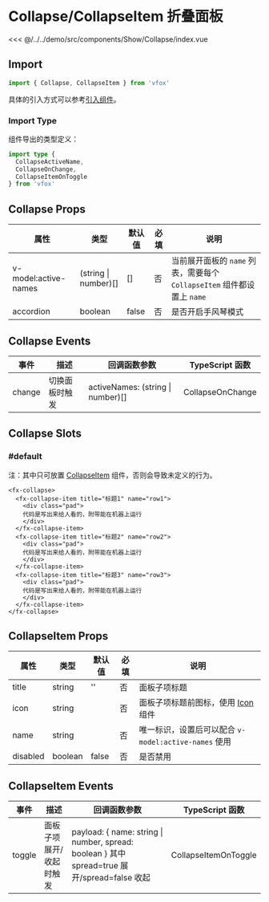# Collapse/CollapseItem 折叠面板

<CodeDemo name="Collapse">

<<< @/../../demo/src/components/Show/Collapse/index.vue

</CodeDemo>

## Import

```js
import { Collapse, CollapseItem } from 'vfox'
```

具体的引入方式可以参考[引入组件](../guide/import.md)。

### Import Type

组件导出的类型定义：

```ts
import type {
  CollapseActiveName,
  CollapseOnChange,
  CollapseItemOnToggle
} from 'vfox'
```

## Collapse Props

| 属性                 | 类型                 | 默认值 | 必填 | 说明                                                                    |
| -------------------- | -------------------- | ------ | ---- | ----------------------------------------------------------------------- |
| v-model:active-names | (string \| number)[] | []     | 否   | 当前展开面板的 `name` 列表，需要每个 `CollapseItem` 组件都设置上 `name` |
| accordion            | boolean              | false  | 否   | 是否开启手风琴模式                                                      |

## Collapse Events

| 事件   | 描述           | 回调函数参数                      | TypeScript 函数  |
| ------ | -------------- | --------------------------------- | ---------------- |
| change | 切换面板时触发 | activeNames: (string \| number)[] | CollapseOnChange |

## Collapse Slots

### #default

注：其中只可放置 [CollapseItem](./Collapse.md#collapseitem-折叠面板子项) 组件，否则会导致未定义的行为。

```vue
<fx-collapse>
  <fx-collapse-item title="标题1" name="row1">
    <div class="pad">
    代码是写出来给人看的，附带能在机器上运行
    </div>
  </fx-collapse-item>
  <fx-collapse-item title="标题2" name="row2">
    <div class="pad">
    代码是写出来给人看的，附带能在机器上运行
    </div>
  </fx-collapse-item>
  <fx-collapse-item title="标题3" name="row3">
    <div class="pad">
    代码是写出来给人看的，附带能在机器上运行
    </div>
  </fx-collapse-item>
</fx-collapse>
```

## CollapseItem Props

| 属性     | 类型    | 默认值 | 必填 | 说明                                                 |
| -------- | ------- | ------ | ---- | ---------------------------------------------------- |
| title    | string  | ''     | 否   | 面板子项标题                                         |
| icon     | string  |        | 否   | 面板子项标题前图标，使用 [Icon](./Icon.md) 组件      |
| name     | string  |        | 否   | 唯一标识，设置后可以配合 `v-model:active-names` 使用 |
| disabled | boolean | false  | 否   | 是否禁用                                             |

## CollapseItem Events

| 事件   | 描述                    | 回调函数参数                                                                                 | TypeScript 函数      |
| ------ | ----------------------- | -------------------------------------------------------------------------------------------- | -------------------- |
| toggle | 面板子项展开/收起时触发 | payload: { name: string \| number, spread: boolean } 其中 spread=true 展开/spread=false 收起 | CollapseItemOnToggle |
